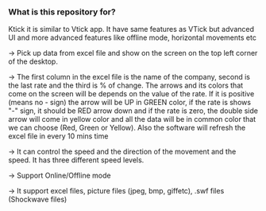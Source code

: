 ### What is this repository for? ###

Ktick it is similar to Vtick app. It have same features as VTick but advanced UI and more advanced features like offline mode, horizontal movements etc

-> Pick up data from excel file and show on the screen on the top left corner of the desktop.

-> The first column in the excel file is the name of the company, second is the last rate and the third is % of change. The arrows and its colors that come on the screen will be depends on the value of the rate. If it is positive (means no - sign) the arrow will be UP in GREEN color, if the rate is shows "-" sign, it should be RED arrow down and if the rate is zero, the double side arrow will come in yellow color and all the data will be in common color that we can choose (Red, Green or Yellow). Also the software will refresh the excel file in every 10 mins time

-> It can control the speed and the direction of the movement and the speed. It has three different speed levels.

-> Support Online/Offline mode

-> It support excel files, picture files (jpeg, bmp, giffetc), .swf files (Shockwave files)